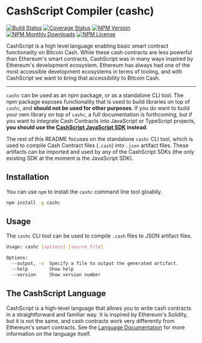 # CashScript Compiler (cashc)

[![Build Status](https://travis-ci.org/Bitcoin-com/cashscript.svg)](https://travis-ci.org/Bitcoin-com/cashscript)
[![Coverage Status](https://img.shields.io/codecov/c/github/Bitcoin-com/cashscript.svg)](https://codecov.io/gh/Bitcoin-com/cashscript/)
[![NPM Version](https://img.shields.io/npm/v/cashc.svg)](https://www.npmjs.com/package/cashc)
[![NPM Monthly Downloads](https://img.shields.io/npm/dm/cashc.svg)](https://www.npmjs.com/package/cashc)
[![NPM License](https://img.shields.io/npm/l/cashc.svg)](https://www.npmjs.com/package/cashc)

CashScript is a high level language enabling basic smart contract functionality on Bitcoin Cash. While these cash contracts are less powerful than Ethereum's smart contracts, CashScript was in many ways inspired by Ethereum's development ecosystem. Ethereum has always had one of the most accessible development ecosystems in terms of tooling, and with CashScript we want to bring that accessibility to Bitcoin Cash.

---

`cashc` can be used as an npm package, or as a standalone CLI tool. The npm package exposes functionality that is used to build libraries on top of `cashc`, and **should not be used for other purposes**. If you do want to build your own library on top of `cashc`, a full documentation is forthcoming, but if you want to integrate Cash Contracts into JavaScript or TypeScript projects, **you should use the [CashScript JavaScript SDK](https://www.npmjs.com/package/cashscript) instead**.

The rest of this README focuses on the standalone `cashc` CLI tool, which is used to compile Cash Contract files (`.cash`) into `.json` artifact files. These artifacts can be imported and used by any of the CashScript SDKs (the only existing SDK at the moment is the JavaScript SDK).

## Installation
You can use `npm` to install the `cashc` command line tool gloablly.
```bash
npm install -g cashc
```

## Usage
The `cashc` CLI tool can be used to compile `.cash` files to JSON artifact files.

```bash
Usage: cashc [options] [source_file]

Options:
  --output, -o  Specify a file to output the generated artifact.        [string]
  --help        Show help                                              [boolean]
  --version     Show version number                                    [boolean]
```

## The CashScript Language
CashScript is a high-level language that allows you to write cash contracts in a straightforward and familiar way. It is inspired by Ethereum's Solidity, but it is not the same, and cash contracts work very differently from Ethereum's smart contracts. See the [Language Documentation](https://developer.bitcoin.com/cashscript/docs/language) for more information on the language itself.
